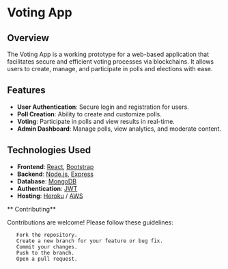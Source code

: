 # Voting App

## Overview

The Voting App is a working prototype for a web-based application that facilitates secure and efficient voting processes via blockchains. It allows users to create, manage, and participate in polls and elections with ease.

## Features

- **User Authentication**: Secure login and registration for users.
- **Poll Creation**: Ability to create and customize polls.
- **Voting**: Participate in polls and view results in real-time.
- **Admin Dashboard**: Manage polls, view analytics, and moderate content.

## Technologies Used

- **Frontend**: [React](https://reactjs.org/), [Bootstrap](https://getbootstrap.com/)
- **Backend**: [Node.js](https://nodejs.org/), [Express](https://expressjs.com/)
- **Database**: [MongoDB](https://www.mongodb.com/)
- **Authentication**: [JWT](https://jwt.io/)
- **Hosting**: [Heroku](https://www.heroku.com/) / [AWS](https://aws.amazon.com/)

** Contributing**

  Contributions are welcome! Please follow these guidelines:

       Fork the repository.
       Create a new branch for your feature or bug fix.
       Commit your changes.
       Push to the branch.
       Open a pull request.
